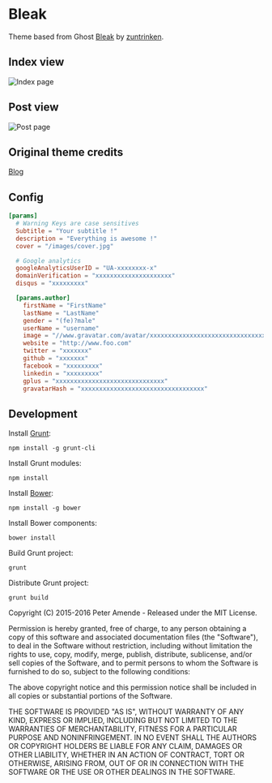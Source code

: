 # Bleak

Theme based from Ghost [Bleak](https://github.com/zutrinken/bleak) by [zuntrinken](https://github.com/zutrinken).

## Index view

![Index page](https://raw.githubusercontent.com/Zenithar/hugo-theme-bleak/master/images/full_blog.png)

## Post view

![Post page](https://raw.githubusercontent.com/Zenithar/hugo-theme-bleak/master/images/full_post.png)

## Original theme credits

[Blog](http://bleak.zutrinken.com)

## Config

```toml
[params]
  # Warning Keys are case sensitives
  Subtitle = "Your subtitle !"
  description = "Everything is awesome !"
  cover = "/images/cover.jpg"

  # Google analytics
  googleAnalyticsUserID = "UA-xxxxxxxx-x"
  domainVerification = "xxxxxxxxxxxxxxxxxxxxx"
  disqus = "xxxxxxxxx"

  [params.author]
    firstName = "FirstName"
    lastName = "LastName"
    gender = "(fe)?male"
    userName = "username"
    image = "//www.gravatar.com/avatar/xxxxxxxxxxxxxxxxxxxxxxxxxxxxxxxxxxx.png"
    website = "http://www.foo.com"
    twitter = "xxxxxxx"
    github = "xxxxxxx"
    facebook = "xxxxxxxxx"
    linkedin = "xxxxxxxxx"
    gplus = "xxxxxxxxxxxxxxxxxxxxxxxxxxxxxx"
    gravatarHash = "xxxxxxxxxxxxxxxxxxxxxxxxxxxxxxxxxx"
```

## Development

Install [Grunt](http://gruntjs.com/getting-started/):

	npm install -g grunt-cli

Install Grunt modules:

	npm install

Install [Bower](http://bower.io):

	npm install -g bower

Install Bower components:

	bower install

Build Grunt project:

	grunt

Distribute Grunt project:

	grunt build


Copyright (C) 2015-2016 Peter Amende - Released under the MIT License.

Permission is hereby granted, free of charge, to any person obtaining a copy of this software and associated documentation files (the "Software"), to deal in the Software without restriction, including without limitation the rights to use, copy, modify, merge, publish, distribute, sublicense, and/or sell copies of the Software, and to permit persons to whom the Software is furnished to do so, subject to the following conditions:

The above copyright notice and this permission notice shall be included in all copies or substantial portions of the Software.

THE SOFTWARE IS PROVIDED "AS IS", WITHOUT WARRANTY OF ANY KIND, EXPRESS OR IMPLIED, INCLUDING BUT NOT LIMITED TO THE WARRANTIES OF MERCHANTABILITY, FITNESS FOR A PARTICULAR PURPOSE AND
NONINFRINGEMENT. IN NO EVENT SHALL THE AUTHORS OR COPYRIGHT HOLDERS BE LIABLE FOR ANY CLAIM, DAMAGES OR OTHER LIABILITY, WHETHER IN AN ACTION OF CONTRACT, TORT OR OTHERWISE, ARISING FROM, OUT OF OR IN CONNECTION WITH THE SOFTWARE OR THE USE OR OTHER DEALINGS IN THE SOFTWARE.
